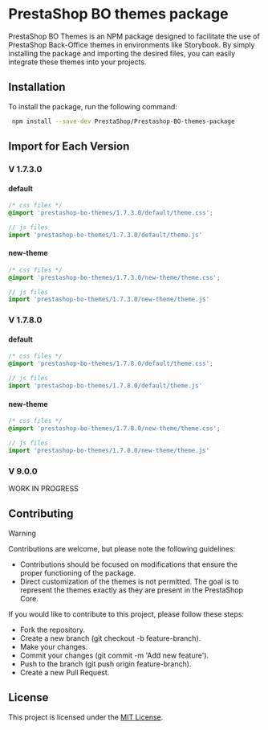 # PrestaShop BO themes package

PrestaShop BO Themes is an NPM package designed to facilitate the use of PrestaShop Back-Office themes in environments like Storybook. By simply installing the package and importing the desired files, you can easily integrate these themes into your projects.

## Installation

To install the package, run the following command:

```sh
 npm install --save-dev PrestaShop/Prestashop-BO-themes-package
```

## Import for Each Version
### V 1.7.3.0
#### default
```css
/* css files */
@import 'prestashop-bo-themes/1.7.3.0/default/theme.css';
```
```js
// js files
import 'prestashop-bo-themes/1.7.3.0/default/theme.js'
```

#### new-theme
```css
/* css files */
@import 'prestashop-bo-themes/1.7.3.0/new-theme/theme.css';
```
```js
// js files
import 'prestashop-bo-themes/1.7.3.0/new-theme/theme.js'
```

### V 1.7.8.0
#### default
```css
/* css files */
@import 'prestashop-bo-themes/1.7.8.0/default/theme.css';
```
```js
// js files
import 'prestashop-bo-themes/1.7.8.0/default/theme.js'
```

#### new-theme
```css
/* css files */
@import 'prestashop-bo-themes/1.7.8.0/new-theme/theme.css';
```
```js
// js files
import 'prestashop-bo-themes/1.7.8.0/new-theme/theme.js'
```

### V 9.0.0
WORK IN PROGRESS

## Contributing
> [!WARNING]
> Contributions are welcome, but please note the following guidelines:
>
> * Contributions should be focused on modifications that ensure the proper functioning of the package.
> * Direct customization of the themes is not permitted. The goal is to represent the themes exactly as they are present in the PrestaShop Core.

If you would like to contribute to this project, please follow these steps:

* Fork the repository.
* Create a new branch (git checkout -b feature-branch).
* Make your changes.
* Commit your changes (git commit -m 'Add new feature').
* Push to the branch (git push origin feature-branch).
* Create a new Pull Request.

## License
This project is licensed under the [MIT License](LICENSE).


